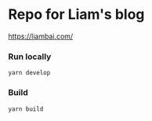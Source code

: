 # Repo for Liam's blog

https://liambai.com/

### Run locally

```
yarn develop
```

### Build

```
yarn build
```
